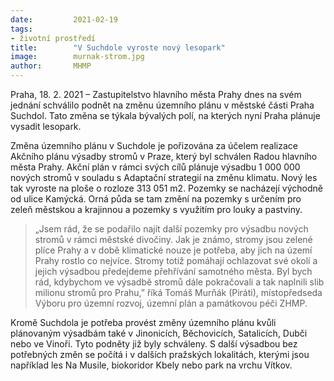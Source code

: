 ```yaml
---
date:         2021-02-19
tags:         
- životní prostředí
title:        "V Suchdole vyroste nový lesopark"
image: 	      murnak-strom.jpg
author:       MHMP
---
```


Praha, 18. 2. 2021 – Zastupitelstvo hlavního města Prahy dnes na svém jednání schválilo podnět na změnu územního plánu v městské části Praha Suchdol. Tato změna se týkala bývalých polí, na kterých nyní Praha plánuje vysadit lesopark. 

Změna územního plánu v Suchdole je pořizována za účelem realizace Akčního plánu výsadby stromů v Praze, který byl schválen Radou hlavního města Prahy. Akční plán v rámci svých cílů plánuje výsadbu 1 000 000 nových stromů v souladu s Adaptační strategií na změnu klimatu. Nový les tak vyroste na ploše o rozloze 313 051 m2. Pozemky se nacházejí východně od ulice Kamýcká. Orná půda se tam změní na pozemky s určením pro zeleň městskou a krajinnou a pozemky s využitím pro louky a pastviny. 

> „Jsem rád, že se podařilo najít další pozemky pro výsadbu nových stromů v rámci městské divočiny. Jak je známo, stromy jsou zelené plíce Prahy a v době klimatické nouze je potřeba, aby jich na území Prahy rostlo co nejvíce. Stromy totiž pomáhají ochlazovat své okolí a jejich výsadbou předejdeme přehřívání samotného města. Byl bych rád, kdybychom ve výsadbě stromů dále pokračovali a tak naplnili slib milionu stromů pro Prahu,” říká Tomáš Murňák (Piráti), místopředseda Výboru pro územní rozvoj, územní plán a památkovou péči ZHMP. 

Kromě Suchdola je potřeba provést změny územního plánu kvůli plánovaným výsadbám také v Jinonicích, Běchovicích, Satalicích, Dubči nebo ve Vinoři. Tyto podněty již byly schváleny. S další výsadbou bez potřebných změn se počítá i v dalších pražských lokalitách, kterými jsou například les Na Musile, biokoridor Kbely nebo park na vrchu Vítkov. 

